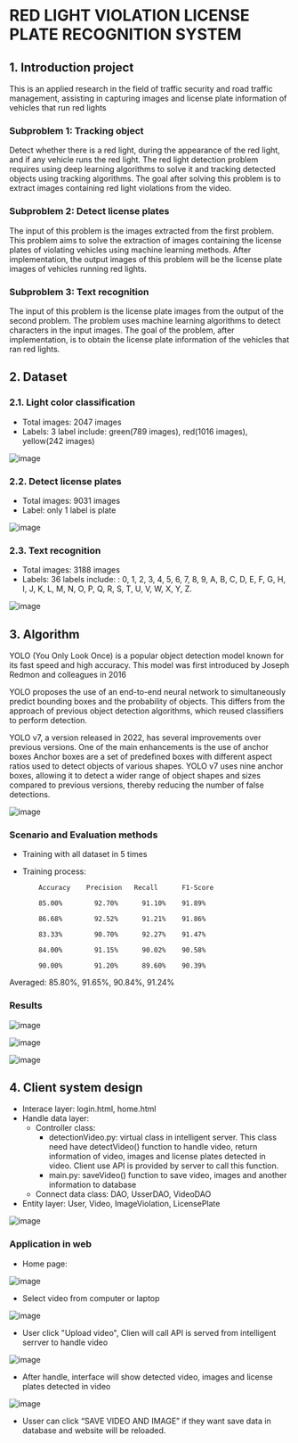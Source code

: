 # RED LIGHT VIOLATION LICENSE PLATE RECOGNITION SYSTEM
## 1. Introduction project
This is an applied research in the field of traffic security and road traffic management, assisting in capturing images and license plate information of vehicles that run red lights
### Subproblem 1: Tracking object
Detect whether there is a red light, during the appearance of the red light, and if any vehicle runs the red light. The red light detection problem requires using deep learning algorithms to solve it and tracking detected objects using tracking algorithms. The goal after solving this problem is to extract images containing red light violations from the video.

### Subproblem 2: Detect license plates
The input of this problem is the images extracted from the first problem. This problem aims to solve the extraction of images containing the license plates of violating vehicles using machine learning methods. After implementation, the output images of this problem will be the license plate images of vehicles running red lights.

### Subproblem 3: Text recognition
The input of this problem is the license plate images from the output of the second problem. The problem uses machine learning algorithms to detect characters in the input images. The goal of the problem, after implementation, is to obtain the license plate information of the vehicles that ran red lights.

## 2. Dataset
### 2.1. Light color classification
- Total images: 2047 images
- Labels: 3 label include: green(789 images), red(1016 images), yellow(242 images)

![image](https://github.com/user-attachments/assets/17f61aa2-68f4-418f-b78c-ab63085a7e2d)

### 2.2. Detect license plates
- Total images: 9031 images
- Label: only 1 label is plate

![image](https://github.com/user-attachments/assets/e164a37d-1bfc-4a25-92a7-a2ebff704b38)

### 2.3. Text recognition
- Total images: 3188 images
- Labels: 36 labels include: : 0, 1, 2, 3, 4, 5, 6, 7, 8, 9, A, B, C, D, E, F, G, H, I, J, K, L, M, N, O, P, Q, R, S, T, U, V, W, X, Y, Z.

![image](https://github.com/user-attachments/assets/1c6962c6-fd86-4ed7-9e8e-dd53401d7ec3)

## 3. Algorithm
YOLO (You Only Look Once) is a popular object detection model known for its fast speed and high accuracy. This model was first introduced by Joseph Redmon and colleagues in 2016

YOLO proposes the use of an end-to-end neural network to simultaneously predict bounding boxes and the probability of objects. This differs from the approach of previous object detection algorithms, which reused classifiers to perform detection.

YOLO v7, a version released in 2022, has several improvements over previous versions. One of the main enhancements is the use of anchor boxes
Anchor boxes are a set of predefined boxes with different aspect ratios used to detect objects of various shapes. YOLO v7 uses nine anchor boxes, allowing it to detect a wider range of object shapes and sizes compared to previous versions, thereby reducing the number of false detections.

![image](https://github.com/user-attachments/assets/e4e04b6a-3431-4589-b7c3-0c8b04f578d0)

### Scenario and Evaluation methods
- Training with all dataset in 5 times
- Training process:
  
   	      Accuracy	  Precision	  Recall	  F1-Score

          85.00%	    92.70%	    91.10%	  91.89%
  
          86.68%	    92.52%	    91.21%	  91.86%
  
          83.33%	    90.70%	    92.27%	  91.47%
  
          84.00%	    91.15%	    90.02%	  90.58%
  
          90.00%	    91.20%	    89.60%	  90.39%
  
Averaged:	85.80%,	    91.65%,	    90.84%,	  91.24%


### Results
![image](https://github.com/user-attachments/assets/f36154ba-d857-424b-9912-5ad24a743f81)

![image](https://github.com/user-attachments/assets/be3e1068-c4cc-4fa0-9a0f-ed542190af66)

![image](https://github.com/user-attachments/assets/00e5ee72-b06d-438c-aa89-391f42c26eb8)

## 4. Client system design
* Interace layer: login.html, home.html
* Handle data layer:
  - Controller class:
     + detectionVideo.py: virtual class in intelligent server. This class need have detectVideo() function to handle video, return information of video, images and license plates detected in video. Client use API is provided by server to call this function.
     + main.py: saveVideo() function to save video, images and another information to database
   - Connect data class: DAO, UsserDAO, VideoDAO
* Entity layer: User, Video, ImageViolation, LicensePlate
  
![image](https://github.com/user-attachments/assets/a8112a70-19e9-4714-8e4e-4ab793d8d368)

### Application in web
- Home page:

![image](https://github.com/user-attachments/assets/5275d293-2551-42b7-9c4e-0372154128ec)

- Select video from computer or laptop

![image](https://github.com/user-attachments/assets/c773779a-b9c1-4595-96ad-debf041782e0)

- User click "Upload video", Clien will call API is served from intelligent serrver to handle video

![image](https://github.com/user-attachments/assets/d94a41f1-7881-4528-be56-dbe1f78b7d64)

- After handle, interface will show detected video, images and license plates detected in video
  
![image](https://github.com/user-attachments/assets/4a434146-6599-4635-b972-7303b94719c2)

- Usser can click “SAVE VIDEO AND IMAGE” if they want save data in database and website will be reloaded.



